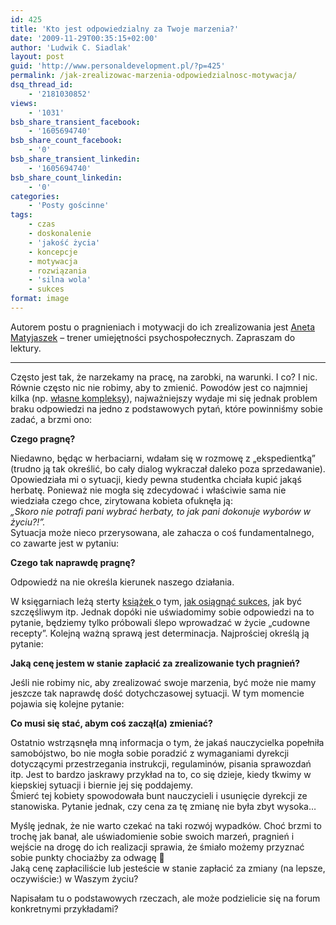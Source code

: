 ```yaml
---
id: 425
title: 'Kto jest odpowiedzialny za Twoje marzenia?'
date: '2009-11-29T00:35:15+02:00'
author: 'Ludwik C. Siadlak'
layout: post
guid: 'http://www.personaldevelopment.pl/?p=425'
permalink: /jak-zrealizowac-marzenia-odpowiedzialnosc-motywacja/
dsq_thread_id:
    - '2181030852'
views:
    - '1031'
bsb_share_transient_facebook:
    - '1605694740'
bsb_share_count_facebook:
    - '0'
bsb_share_transient_linkedin:
    - '1605694740'
bsb_share_count_linkedin:
    - '0'
categories:
    - 'Posty gościnne'
tags:
    - czas
    - doskonalenie
    - 'jakość życia'
    - koncepcje
    - motywacja
    - rozwiązania
    - 'silna wola'
    - sukces
format: image
---
```


Autorem postu o pragnieniach i motywacji do ich zrealizowania jest [Aneta Matyjaszek](http://www.trener.anetamatyjaszek.com/) – trener umiejętności psychospołecznych. Zapraszam do lektury.

---

Często jest tak, że narzekamy na pracę, na zarobki, na warunki. I co? I nic. Równie często nic nie robimy, aby to zmienić. Powodów jest co najmniej kilka (np. [własne kompleksy](http://www.personaldevelopment.pl/rozwoj-osobisty/pewnosc-siebie)), najważniejszy wydaje mi się jednak problem braku odpowiedzi na jedno z podstawowych pytań, które powinniśmy sobie zadać, a brzmi ono:

**Czego pragnę?**

Niedawno, będąc w herbaciarni, wdałam się w rozmowę z „ekspedientką” (trudno ją tak określić, bo cały dialog wykraczał daleko poza sprzedawanie). Opowiedziała mi o sytuacji, kiedy pewna studentka chciała kupić jakąś herbatę. Ponieważ nie mogła się zdecydować i właściwie sama nie wiedziała czego chce, zirytowana kobieta ofuknęła ją:  
*„Skoro nie potrafi pani wybrać herbaty, to jak pani dokonuje wyborów w życiu?!”.*  
Sytuacja może nieco przerysowana, ale zahacza o coś fundamentalnego, co zawarte jest w pytaniu:

**Czego tak naprawdę pragnę?**

 Odpowiedź na nie określa kierunek naszego działania.

W księgarniach leżą sterty [książek ](http://www.personaldevelopment.pl/dobre-ksiazki)o tym, [jak osiągnąć sukces](http://www.personaldevelopment.pl/jakosc-zycia/sukces), jak być szczęśliwym itp. Jednak dopóki nie uświadomimy sobie odpowiedzi na to pytanie, będziemy tylko próbowali ślepo wprowadzać w życie „cudowne recepty”. Kolejną ważną sprawą jest determinacja. Najprościej określą ją pytanie:

**Jaką cenę jestem w stanie zapłacić za zrealizowanie tych pragnień?**

 Jeśli nie robimy nic, aby zrealizować swoje marzenia, być może nie mamy jeszcze tak naprawdę dość dotychczasowej sytuacji. W tym momencie pojawia się kolejne pytanie:

**Co musi się stać, abym coś zaczął(a) zmieniać?**

 Ostatnio wstrząsnęła mną informacja o tym, że jakaś nauczycielka popełniła samobójstwo, bo nie mogła sobie poradzić z wymaganiami dyrekcji dotyczącymi przestrzegania instrukcji, regulaminów, pisania sprawozdań itp. Jest to bardzo jaskrawy przykład na to, co się dzieje, kiedy tkwimy w kiepskiej sytuacji i biernie jej się poddajemy.  
Śmierć tej kobiety spowodowała bunt nauczycieli i usunięcie dyrekcji ze stanowiska. Pytanie jednak, czy cena za tę zmianę nie była zbyt wysoka…

Myślę jednak, że nie warto czekać na taki rozwój wypadków. Choć brzmi to trochę jak banał, ale uświadomienie sobie swoich marzeń, pragnień i wejście na drogę do ich realizacji sprawia, że śmiało możemy przyznać sobie punkty chociażby za odwagę 🙂  
Jaką cenę zapłaciliście lub jesteście w stanie zapłacić za zmiany (na lepsze, oczywiście:) w Waszym życiu?

Napisałam tu o podstawowych rzeczach, ale może podzielicie się na forum konkretnymi przykładami?